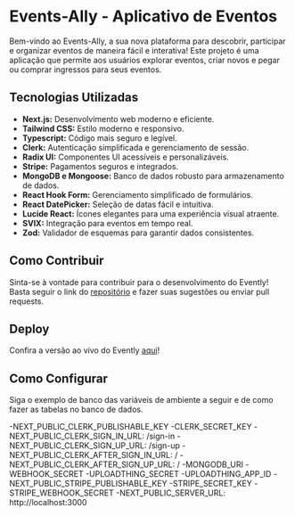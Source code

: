 # Events-Ally - Aplicativo de Eventos

Bem-vindo ao Events-Ally, a sua nova plataforma para descobrir, participar e organizar eventos de maneira fácil e interativa! Este projeto é uma aplicação que permite aos usuários explorar eventos, criar novos e pegar ou comprar ingressos para seus eventos.

## Tecnologias Utilizadas

- **Next.js:** Desenvolvimento web moderno e eficiente.
- **Tailwind CSS:** Estilo moderno e responsivo.
- **Typescript:** Código mais seguro e legível.
- **Clerk:** Autenticação simplificada e gerenciamento de sessão.
- **Radix UI:** Componentes UI acessíveis e personalizáveis.
- **Stripe:** Pagamentos seguros e integrados.
- **MongoDB e Mongoose:** Banco de dados robusto para armazenamento de dados.
- **React Hook Form:** Gerenciamento simplificado de formulários.
- **React DatePicker:** Seleção de datas fácil e intuitiva.
- **Lucide React:** Ícones elegantes para uma experiência visual atraente.
- **SVIX:** Integração para eventos em tempo real.
- **Zod:** Validador de esquemas para garantir dados consistentes.

## Como Contribuir

Sinta-se à vontade para contribuir para o desenvolvimento do Evently! Basta seguir o link do [repositório](https://github.com/EricSousa02/Events-Ally) e fazer suas sugestões ou enviar pull requests.

## Deploy

Confira a versão ao vivo do Evently [aqui](https://events-ally.vercel.app/)!

## Como Configurar

Siga o exemplo de banco das variáveis de ambiente a seguir e de como fazer as tabelas no banco de dados.

-NEXT_PUBLIC_CLERK_PUBLISHABLE_KEY
-CLERK_SECRET_KEY
-NEXT_PUBLIC_CLERK_SIGN_IN_URL: /sign-in
-NEXT_PUBLIC_CLERK_SIGN_UP_URL: /sign-up
-NEXT_PUBLIC_CLERK_AFTER_SIGN_IN_URL: /
-NEXT_PUBLIC_CLERK_AFTER_SIGN_UP_URL: /
-MONGODB_URI
-WEBHOOK_SECRET
-UPLOADTHING_SECRET
-UPLOADTHING_APP_ID
-NEXT_PUBLIC_STRIPE_PUBLISHABLE_KEY
-STRIPE_SECRET_KEY
-STRIPE_WEBHOOK_SECRET
-NEXT_PUBLIC_SERVER_URL: http://localhost:3000